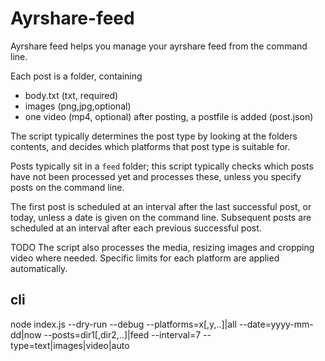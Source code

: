 # Ayrshare-feed

Ayrshare feed helps you manage your ayrshare
feed from the command line.

Each post is a folder, containing
- body.txt (txt, required)
- images (png,jpg,optional)
- one video (mp4, optional)
after posting, a postfile is added (post.json)

The script typically determines the post type 
by looking at the folders contents,
and decides which platforms that post type
is suitable for.

Posts typically sit in a `feed` folder;
this script typically checks which posts 
have not been processed yet and processes
these, unless you specify posts on the
command line.

The first post is scheduled at an interval
after the last successful post, or today,
unless a date is given on the command line.
Subsequent posts are scheduled at an interval
after each previous successful post.

TODO
The script also processes the media, resizing
images and cropping video where needed. Specific
limits for each platform are applied automatically.

## cli

node index.js 
  --dry-run
  --debug
  --platforms=x[,y,..]|all 
  --date=yyyy-mm-dd|now
  --posts=dir1[,dir2,..]|feed
  --interval=7
  --type=text|images|video|auto



